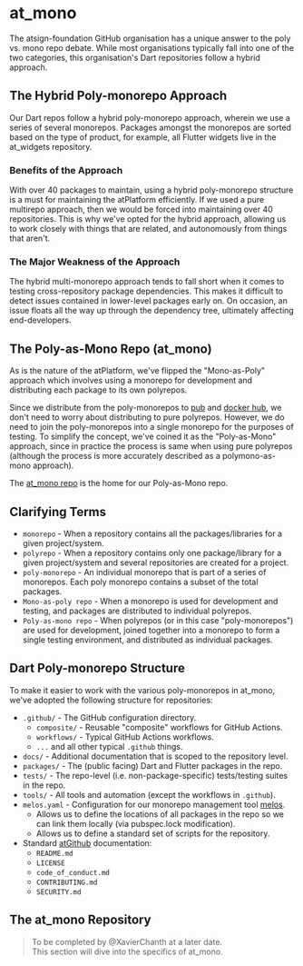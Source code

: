 # at_mono

The atsign-foundation GitHub organisation has a unique answer to the poly
vs. mono repo debate. While most organisations typically fall into one of
the two categories, this organisation's Dart repositories follow a hybrid
approach.

## The Hybrid Poly-monorepo Approach

Our Dart repos follow a hybrid poly-monorepo approach, wherein we use a series
of several monorepos. Packages amongst the monorepos are sorted based on the
type of product, for example, all Flutter widgets live in the at_widgets
repository.

### Benefits of the Approach

With over 40 packages to maintain, using a hybrid poly-monorepo structure
is a must for maintaining the atPlatform efficiently. If we used a pure
multirepo approach, then we would be forced into maintaining over 40
repositories. This is why we've opted for the hybrid approach, allowing us
to work closely with things that are related, and autonomously from things
that aren't.

### The Major Weakness of the Approach

The hybrid multi-monorepo approach tends to fall short when it comes to
testing cross-repository package dependencies. This makes it difficult to
detect issues contained in lower-level packages early on. On occasion, an
issue floats all the way up through the dependency tree, ultimately affecting
end-developers.

## The Poly-as-Mono Repo (at_mono)

As is the nature of the atPlatform, we've flipped the "Mono-as-Poly" approach
which involves using a monorepo for development and distributing each package
to its own polyrepos.

Since we distribute from the poly-monorepos to
[pub](https://pub.dev/publishers/atsign.org/packages) and
[docker hub](https://hub.docker.com/u/atsigncompany), we don't need to
worry about distributing to pure polyrepos. However, we do need to join the
poly-monorepos into a single monorepo for the purposes of testing. To simplify
the concept, we've coined it as the "Poly-as-Mono" approach, since in practice
the process is same when using pure polyrepos (although the process is more
accurately described as a polymono-as-mono approach).

The [at_mono repo](https://github.com/atsign-foundation/at_mono) is the home for
our Poly-as-Mono repo.

## Clarifying Terms

* `monorepo` - When a repository contains all the packages/libraries for a given
project/system.
* `polyrepo` - When a repository contains only one package/library for a given
project/system and several repositories are created for a project.
* `poly-monorepo` - An individual monorepo that is part of a series of monorepos.
Each poly monorepo contains a subset of the total packages.
* `Mono-as-poly repo` - When a monorepo is used for development and testing, and
packages are distributed to individual polyrepos.
* `Poly-as-mono repo` - When polyrepos (or in this case "poly-monorepos") are
used for development, joined together into a monorepo to form a single testing
environment, and distributed as individual packages.

## Dart Poly-monorepo Structure

To make it easier to work with the various poly-monorepos in at_mono, we've
adopted the following structure for repositories:

* `.github/` - The GitHub configuration directory.
  * `composite/` - Reusable "composite" workflows for GitHub Actions.
  * `workflows/` - Typical GitHub Actions workflows.
  * `...` and all other typical `.github` things.
* `docs/` - Additional documentation that is scoped to the repository level.
* `packages/` - The (public facing) Dart and Flutter packages in the repo.
* `tests/` - The repo-level (i.e. non-package-specific) tests/testing suites
in the repo.
* `tools/` - All tools and automation (except the workflows in `.github`).
* `melos.yaml` - Configuration for our monorepo management tool
[melos](https://melos.invertase.dev/).
  * Allows us to define the locations of all packages in the repo so we can link
  them locally (via pubspec.lock modification).
  * Allows us to define a standard set of scripts for the repository.
* Standard [atGithub](./atGitHub.md) documentation:
  * `README.md`
  * `LICENSE`
  * `code_of_conduct.md`
  * `CONTRIBUTING.md`
  * `SECURITY.md`

## The at_mono Repository

> To be completed by @XavierChanth at a later date.  
> This section will dive into the specifics of at_mono.
